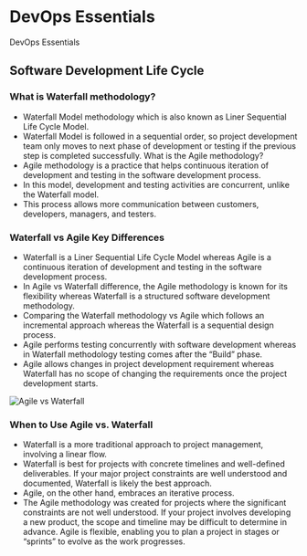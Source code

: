 # DevOps Essentials

DevOps Essentials

## Software Development Life Cycle

### What is Waterfall methodology?
-	Waterfall Model methodology which is also known as Liner Sequential Life Cycle Model. 
-	Waterfall Model is followed in a sequential order, so project development team only moves to next phase of development or testing if the previous step is completed successfully.
What is the Agile methodology?
-	Agile methodology is a practice that helps continuous iteration of development and testing in the software development process. 
-	In this model, development and testing activities are concurrent, unlike the Waterfall model. 
-	This process allows more communication between customers, developers, managers, and testers.

### Waterfall vs Agile Key Differences
-	Waterfall is a Liner Sequential Life Cycle Model whereas Agile is a continuous iteration of development and testing in the software development process.
-	In Agile vs Waterfall difference, the Agile methodology is known for its flexibility whereas Waterfall is a structured software development methodology.
-	Comparing the Waterfall methodology vs Agile which follows an incremental approach whereas the Waterfall is a sequential design process. 
-	Agile performs testing concurrently with software development whereas in Waterfall methodology testing comes after the “Build” phase.
-	Agile allows changes in project development requirement whereas Waterfall has no scope of changing the requirements once the project development starts. 

<img src="https://jumpgrowth.com/wp-content/uploads/2020/10/Agile-vs-Waterfall-comparison-table.jpg" alt="Agile vs Waterfall" />

### When to Use Agile vs. Waterfall
-	Waterfall is a more traditional approach to project management, involving a linear flow. 
-	Waterfall is best for projects with concrete timelines and well-defined deliverables. If your major project constraints are well understood and documented, Waterfall is likely the best approach.
-	Agile, on the other hand, embraces an iterative process. 
-	The Agile methodology was created for projects where the significant constraints are not well understood. If your project involves developing a new product, the scope and timeline may be difficult to determine in advance. Agile is flexible, enabling you to plan a project in stages or “sprints” to evolve as the work progresses.
